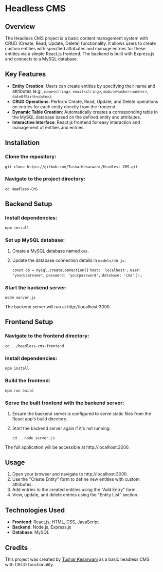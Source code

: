 # Headless CMS

## Overview

The Headless CMS project is a basic content management system with CRUD (Create, Read, Update, Delete) functionality. It allows users to create custom entities with specified attributes and manage entries for these entities via a simple React.js frontend. The backend is built with Express.js and connects to a MySQL database.

## Key Features

- **Entity Creation**: Users can create entities by specifying their name and attributes (e.g., `name<string>`, `email<string>`, `mobileNumber<number>`, `dateOfBirth<date>`).
- **CRUD Operations**: Perform Create, Read, Update, and Delete operations on entries for each entity directly from the frontend.
- **Dynamic Table Creation**: Automatically creates a corresponding table in the MySQL database based on the defined entity and attributes.
- **Interactive Interface**: React.js frontend for easy interaction and management of entities and entries.

## Installation

### Clone the repository:

`git clone https://github.com/TusharKesarwani/Headless-CMS.git`

### Navigate to the project directory:

`cd Headless-CMS`

## Backend Setup

### Install dependencies:

`npm install`

### Set up MySQL database:

1. Create a MySQL database named `cms`.
2. Update the database connection details in `models/db.js`:

    `const db = mysql.createConnection({`
    `host: 'localhost',`
    `user: 'yourusername',`
    `password: 'yourpassword',`
    `database: 'cms'`
    `});`

### Start the backend server:

`node server.js`

The backend server will run at http://localhost:3000.

## Frontend Setup

### Navigate to the frontend directory:

`cd ../headless-cms-frontend`

### Install dependencies:

`npm install`

### Build the frontend:

`npm run build`

### Serve the built frontend with the backend server:

1. Ensure the backend server is configured to serve static files from the React app's build directory.
2. Start the backend server again if it's not running:

    `cd ..`
    `node server.js`

The full application will be accessible at http://localhost:3000.

## Usage

1. Open your browser and navigate to http://localhost:3000.
2. Use the "Create Entity" form to define new entities with custom attributes.
3. Add entries to the created entities using the "Add Entry" form.
4. View, update, and delete entries using the "Entity List" section.

## Technologies Used

- **Frontend**: React.js, HTML, CSS, JavaScript
- **Backend**: Node.js, Express.js
- **Database**: MySQL

## Credits

This project was created by [Tushar Kesarwani](https://github.com/TusharKesarwani) as a basic headless CMS with CRUD functionality.
